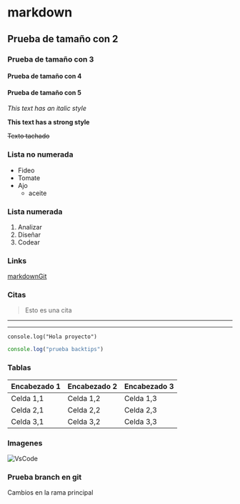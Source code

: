 # markdown
## Prueba de tamaño con 2
### Prueba de tamaño con 3
#### Prueba de tamaño con 4
#### Prueba de tamaño con 5

*This text has an italic style*

**This text has a strong style**

~~Texto tachado~~

### Lista no numerada

+ Fideo
+ Tomate 
+ Ajo
    + aceite


### Lista numerada

1. Analizar
1. Diseñar
1. Codear

### Links
[markdownGit](https://github.com/Nababoi/markdown "link al repostorio de markdown")

### Citas
> Esto es una cita

---
---

`console.log("Hola proyecto")`

```javascript
console.log("prueba backtips")
```


### Tablas

| Encabezado 1 | Encabezado 2 | Encabezado 3 |
|--------------|--------------|--------------|
| Celda 1,1    | Celda 1,2    | Celda 1,3    |
| Celda 2,1    | Celda 2,2    | Celda 2,3    |
| Celda 3,1    | Celda 3,2    | Celda 3,3    |

### Imagenes
![VsCode](https://upload.wikimedia.org/wikipedia/commons/thumb/9/9a/Visual_Studio_Code_1.35_icon.svg/2048px-Visual_Studio_Code_1.35_icon.svg.png)

### Prueba branch en git
Cambios en la rama principal